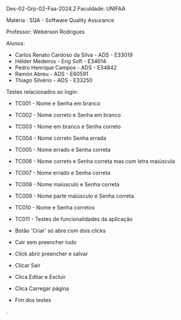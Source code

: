 Des-02-Grp-02-Faa-2024.2
Faculdade: UNIFAA  

Matéria : SQA - Software Quality Assurance 

Professor: Weberson Rodrigues

Alunos: 
- Carlos Renato Cardoso da Silva - ADS - E33019
- Hélder Medeiros - Eng Soft - E34614 
- Pedro Henrique Campos - ADS - E34842   
- Ramón Abreu - ADS - E60591
- Thiago Silvério - ADS - E33250


Testes relacionados ao login:

- TC001 - Nome e Senha em branco
- TC002 - Nome correto e Senha em branco
- TC003 - Nome em branco e Senha correto
- TC004 - Nome correto Senha errada
- TC005 - Nome errado e Senha correta
- TC006 - Nome correto e Senha correta mas com letra maiúscula
- TC007 - Nome errado e Senha correta
- TC008 - Nome maiúsculo e Senha correta
- TC009 - Nome parte maiúsculo e Senha correta
- TC010 - Nome e Senha corretos

- TC011 - Testes de funcionalidades da aplicação

- Botão 'Criar' só abre com dois clicks
- Cair sem preencher tudo
- Click abrir preencher e salvar
- Clicar Sair
- Clica Editar e Excluir
- Clica Carregar página 
- Fim dos testes 





.
